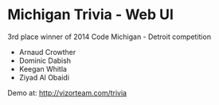 Michigan Trivia - Web UI
======================
3rd place winner of 2014 Code Michigan - Detroit competition

- Arnaud Crowther
- Dominic Dabish
- Keegan Whitla
- Ziyad Al Obaidi

Demo at: http://vizorteam.com/trivia
